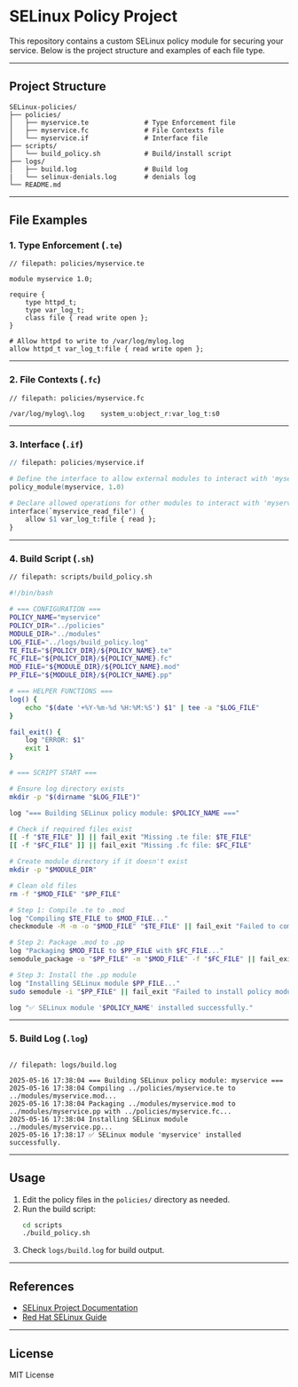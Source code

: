# SELinux Policy Project

This repository contains a custom SELinux policy module for securing your service. Below is the project structure and examples of each file type.

---

## Project Structure

```
SELinux-policies/
├── policies/
│   ├── myservice.te              # Type Enforcement file
│   ├── myservice.fc              # File Contexts file
│   └── myservice.if              # Interface file
├── scripts/
│   └── build_policy.sh           # Build/install script
├── logs/
│   ├── build.log                 # Build log
|   └── selinux-denials.log       # denials log
└── README.md
```

---

## File Examples

### 1. Type Enforcement (`.te`)
```te
// filepath: policies/myservice.te

module myservice 1.0;

require {
    type httpd_t;
    type var_log_t;
    class file { read write open };
}

# Allow httpd to write to /var/log/mylog.log
allow httpd_t var_log_t:file { read write open };

```

---

### 2. File Contexts (`.fc`)
```fc
// filepath: policies/myservice.fc

/var/log/mylog\.log    system_u:object_r:var_log_t:s0

```

---

### 3. Interface (`.if`)
```m4
// filepath: policies/myservice.if

# Define the interface to allow external modules to interact with 'myservice' module
policy_module(myservice, 1.0)

# Declare allowed operations for other modules to interact with 'myservice' policy
interface(`myservice_read_file') {
    allow $1 var_log_t:file { read };
}

```

---

### 4. Build Script (`.sh`)
```sh
// filepath: scripts/build_policy.sh

#!/bin/bash

# === CONFIGURATION ===
POLICY_NAME="myservice"
POLICY_DIR="../policies"
MODULE_DIR="../modules"
LOG_FILE="../logs/build_policy.log"
TE_FILE="${POLICY_DIR}/${POLICY_NAME}.te"
FC_FILE="${POLICY_DIR}/${POLICY_NAME}.fc"
MOD_FILE="${MODULE_DIR}/${POLICY_NAME}.mod"
PP_FILE="${MODULE_DIR}/${POLICY_NAME}.pp"

# === HELPER FUNCTIONS ===
log() {
    echo "$(date '+%Y-%m-%d %H:%M:%S') $1" | tee -a "$LOG_FILE"
}

fail_exit() {
    log "ERROR: $1"
    exit 1
}

# === SCRIPT START ===

# Ensure log directory exists
mkdir -p "$(dirname "$LOG_FILE")"

log "=== Building SELinux policy module: $POLICY_NAME ==="

# Check if required files exist
[[ -f "$TE_FILE" ]] || fail_exit "Missing .te file: $TE_FILE"
[[ -f "$FC_FILE" ]] || fail_exit "Missing .fc file: $FC_FILE"

# Create module directory if it doesn't exist
mkdir -p "$MODULE_DIR"

# Clean old files
rm -f "$MOD_FILE" "$PP_FILE"

# Step 1: Compile .te to .mod
log "Compiling $TE_FILE to $MOD_FILE..."
checkmodule -M -m -o "$MOD_FILE" "$TE_FILE" || fail_exit "Failed to compile .te to .mod"

# Step 2: Package .mod to .pp
log "Packaging $MOD_FILE to $PP_FILE with $FC_FILE..."
semodule_package -o "$PP_FILE" -m "$MOD_FILE" -f "$FC_FILE" || fail_exit "Failed to package .mod to .pp"

# Step 3: Install the .pp module
log "Installing SELinux module $PP_FILE..."
sudo semodule -i "$PP_FILE" || fail_exit "Failed to install policy module"

log "✅ SELinux module '$POLICY_NAME' installed successfully."

```

---

### 5. Build Log (`.log`)
```log

// filepath: logs/build.log

2025-05-16 17:38:04 === Building SELinux policy module: myservice ===
2025-05-16 17:38:04 Compiling ../policies/myservice.te to ../modules/myservice.mod...
2025-05-16 17:38:04 Packaging ../modules/myservice.mod to ../modules/myservice.pp with ../policies/myservice.fc...
2025-05-16 17:38:04 Installing SELinux module ../modules/myservice.pp...
2025-05-16 17:38:17 ✅ SELinux module 'myservice' installed successfully.

```

---

## Usage

1. Edit the policy files in the `policies/` directory as needed.
2. Run the build script:
   ```sh
   cd scripts
   ./build_policy.sh
   ```
3. Check `logs/build.log` for build output.

---

## References

- [SELinux Project Documentation](https://selinuxproject.org/page/Main_Page)
- [Red Hat SELinux Guide](https://access.redhat.com/documentation/en-us/red_hat_enterprise_linux/8/html/using_selinux/index)

---

## License

MIT License

